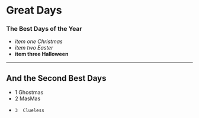 # Great Days
### The Best Days of the Year

- *item one Christmas*
- _item two Easter_
- **item three Halloween**

---

## And the Second Best Days

- 1  Ghostmas
-   2  MasMas
-     3  Clueless